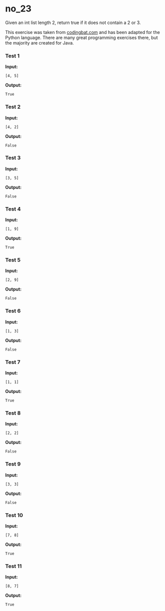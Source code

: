 # no_23





Given an int list length 2, return true if it does not contain a 2 or 3.

This exercise was taken from [codingbat.com](https://codingbat.com/prob/p175689) and has been adapted for the Python language. There are many great programming exercises there, but the majority are created for Java.






### Test 1
**Input:**
```
[4, 5]
```
**Output:**
```
True
```
### Test 2
**Input:**
```
[4, 2]
```
**Output:**
```
False
```
### Test 3
**Input:**
```
[3, 5]
```
**Output:**
```
False
```
### Test 4
**Input:**
```
[1, 9]
```
**Output:**
```
True
```
### Test 5
**Input:**
```
[2, 9]
```
**Output:**
```
False
```
### Test 6
**Input:**
```
[1, 3]
```
**Output:**
```
False
```
### Test 7
**Input:**
```
[1, 1]
```
**Output:**
```
True
```
### Test 8
**Input:**
```
[2, 2]
```
**Output:**
```
False
```
### Test 9
**Input:**
```
[3, 3]
```
**Output:**
```
False
```
### Test 10
**Input:**
```
[7, 8]
```
**Output:**
```
True
```
### Test 11
**Input:**
```
[8, 7]
```
**Output:**
```
True
```

